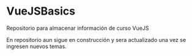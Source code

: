 # VueJSBasics
Repositorio para almacenar información de curso VueJS

En repositorio aun sigue en construcción y sera actualizado una vez se ingresen nuevos temas.

